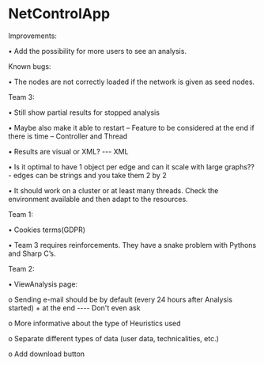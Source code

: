 # NetControlApp 


Improvements:

•	Add the possibility for more users to see an analysis.


Known bugs:

•	The nodes are not correctly loaded if the network is given as seed nodes.

Team 3:

•	Still show partial results for stopped analysis

•	Maybe also make it able to restart – Feature to be considered at the end if there is time – Controller and Thread

•	Results are visual or XML? --- XML

•	Is it optimal to have 1 object per edge and can it scale with large graphs?? - edges can be strings and you take them 2 by 2

• It should work on a cluster or at least many threads. Check the environment available and then adapt to the resources. 


Team 1:

•	Cookies terms(GDPR)

•	Team 3 requires reinforcements. They have a snake problem with Pythons and Sharp C’s.


Team 2:

•	ViewAnalysis page:

  o	Sending e-mail should be by default (every 24 hours after Analysis started) + at the end ---- Don't even ask 

  o	More informative about the type of Heuristics used
  
  o	Separate different types of data (user data, technicalities, etc.)
  
  o	Add download button


